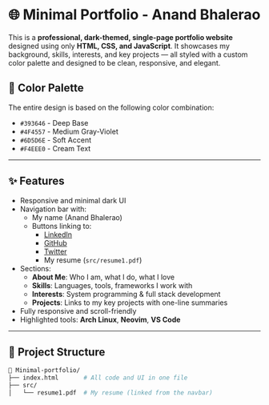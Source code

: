 # 🌐 Minimal Portfolio - Anand Bhalerao

This is a **professional, dark-themed, single-page portfolio website** designed using only **HTML, CSS, and JavaScript**. It showcases my background, skills, interests, and key projects — all styled with a custom color palette and designed to be clean, responsive, and elegant.

## 🎨 Color Palette

The entire design is based on the following color combination:

- `#393646` - Deep Base
- `#4F4557` - Medium Gray-Violet
- `#6D5D6E` - Soft Accent
- `#F4EEE0` - Cream Text

---

## ✨ Features

- Responsive and minimal dark UI
- Navigation bar with:
  - My name (Anand Bhalerao)
  - Buttons linking to:
    - [LinkedIn](https://www.linkedin.com/in/anand-bhalerao-636570280/)
    - [GitHub](https://github.com/anandbhalerao18)
    - [Twitter](https://x.com/AnandBhaleraooo)
    - My resume (`src/resume1.pdf`)
- Sections:
  - **About Me**: Who I am, what I do, what I love
  - **Skills**: Languages, tools, frameworks I work with
  - **Interests**: System programming & full stack development
  - **Projects**: Links to my key projects with one-line summaries
- Fully responsive and scroll-friendly
- Highlighted tools: **Arch Linux**, **Neovim**, **VS Code**

---

## 🚀 Project Structure

```bash
📁 Minimal-portfolio/
├── index.html       # All code and UI in one file
├── src/
│   └── resume1.pdf  # My resume (linked from the navbar)
